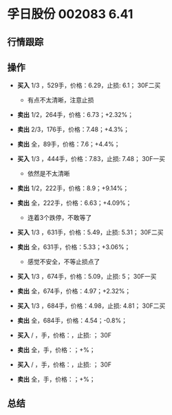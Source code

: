 # 孚日股份 002083 6.41

## 行情跟踪
  
## 操作
  - **买入** 1/3 ，529手，价格：6.29，止损: 6.1； 30F二买
    - 有点不太清晰，注意止损
  - **卖出** 1/2，264手，价格：6.73；+2.32%；
  - **卖出** 2/3，176手，价格：7.48；+4.3%；
  - **卖出** 全，89手，价格：7.6；+4.4%；

  - **买入** 1/3 ，444手，价格：7.83，止损: 7.48； 30F一买
    - 依然是不太清晰
  - **卖出** 1/2，222手，价格：8.9；+9.14%；
  - **卖出** 全，222手，价格：6.63；+4.09%；
    - 连着3个跌停，不敢等了

  - **买入** 1/3 ，631手，价格：5.49，止损: 5.31； 30F二买
  - **卖出** 全，631手，价格：5.33；+3.06%；
    - 感觉不安全，不等止损点了

  - **买入** 1/3 ，674手，价格：5.09，止损: 5； 30F一买
  - **卖出** 全，674手，价格：4.97；+2.32%；

  - **买入** 1/3 ，684手，价格：4.98，止损: 4.81； 30F二买
  - **卖出** 全，684手，价格：4.54；-0.8%；

  - **买入** / ，手，价格：，止损: ； 30F
  - **卖出** 全，手，价格：；+%；

  - **买入** / ，手，价格：，止损: ； 30F
  - **卖出** 全，手，价格：；+%；

## 总结
  